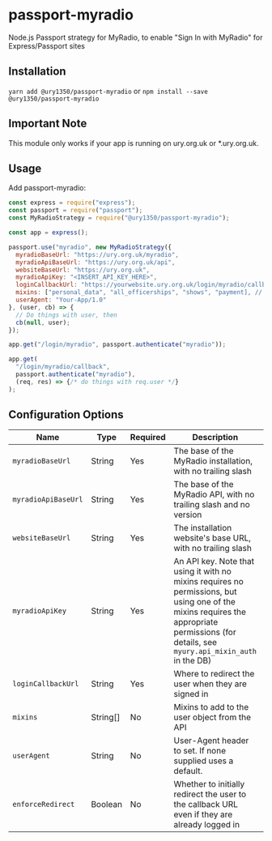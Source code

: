 # passport-myradio
Node.js Passport strategy for MyRadio, to enable "Sign In with MyRadio" for Express/Passport sites

## Installation

`yarn add @ury1350/passport-myradio` or `npm install --save @ury1350/passport-myradio`

## Important Note

This module only works if your app is running on ury.org.uk or *.ury.org.uk.

## Usage

Add passport-myradio:

```js
const express = require("express");
const passport = require("passport");
const MyRadioStrategy = require("@ury1350/passport-myradio");

const app = express();

passport.use("myradio", new MyRadioStrategy({
  myradioBaseUrl: "https://ury.org.uk/myradio",
  myradioApiBaseUrl: "https://ury.org.uk/api",
  websiteBaseUrl: "https://ury.org.uk",
  myradioApiKey: "<INSERT_API_KEY_HERE>",
  loginCallbackUrl: "https://yourwebsite.ury.org.uk/login/myradio/callback",
  mixins: ["personal_data", "all_officerships", "shows", "payment], // change this
  userAgent: "Your-App/1.0"
}, (user, cb) => {
  // Do things with user, then
  cb(null, user);
});

app.get("/login/myradio", passport.authenticate("myradio"));

app.get(
  "/login/myradio/callback", 
  passport.authenticate("myradio"),
  (req, res) => {/* do things with req.user */}
);
```

## Configuration Options

| Name                | Type     | Required | Description                                                                                                                                                                                  | Example                                                   |
|---------------------|----------|----------|----------------------------------------------------------------------------------------------------------------------------------------------------------------------------------------------|-----------------------------------------------------------|
| `myradioBaseUrl`    | String   | Yes      | The base of the MyRadio installation, with no trailing slash                                                                                                                                 | `"https://ury.org.uk/myradio"`                            |
| `myradioApiBaseUrl` | String   | Yes      | The base of the MyRadio API, with no trailing slash and no version                                                                                                                           | `"https://ury.org.uk/api"`                                |
| `websiteBaseUrl`    | String   | Yes      | The installation website's base URL, with no trailing slash                                                                                                                                  | `"https://ury.org.uk"`                                    |
| `myradioApiKey`     | String   | Yes      | An API key.  Note that using it with no mixins requires no permissions, but using one of the mixins requires the appropriate permissions (for details, see `myury.api_mixin_auth` in the DB) | `"YOUR_API_KEY_HERE"`                                     |
| `loginCallbackUrl`  | String   | Yes      | Where to redirect the user when they are signed in                                                                                                                                           | `"https://yourwebsite.ury.org.uk/login/myradio/callback"` |
| `mixins`            | String[] | No       | Mixins to add to the user object from the API                                                                                                                                                | `["personal_data", "all_officerships"]`                   |
| `userAgent`         | String   | No       | User-Agent header to set. If none supplied uses a default.                                                                                                                                   | `"Your-App/1.0"`                                          |
| `enforceRedirect`   | Boolean  | No       | Whether to initially redirect the user to the callback URL even if they are already logged in                                                                                                | `false`                                                   |
